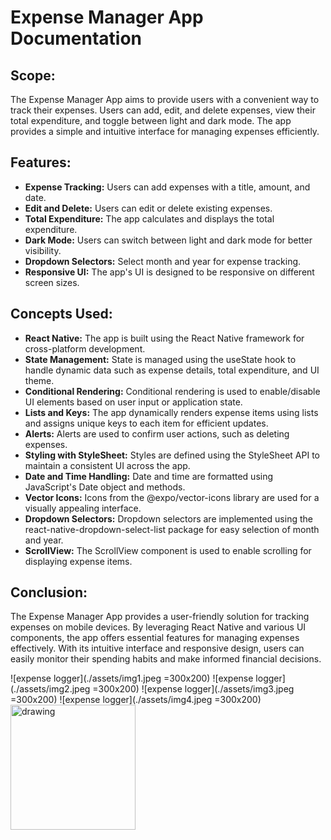 # Expense Manager App Documentation

## Scope:
The Expense Manager App aims to provide users with a convenient way to track their expenses. Users can add, edit, and delete expenses, view their total expenditure, and toggle between light and dark mode. The app provides a simple and intuitive interface for managing expenses efficiently.

## Features:
- **Expense Tracking:** Users can add expenses with a title, amount, and date.
- **Edit and Delete:** Users can edit or delete existing expenses.
- **Total Expenditure:** The app calculates and displays the total expenditure.
- **Dark Mode:** Users can switch between light and dark mode for better visibility.
- **Dropdown Selectors:** Select month and year for expense tracking.
- **Responsive UI:** The app's UI is designed to be responsive on different screen sizes.

## Concepts Used:
- **React Native:** The app is built using the React Native framework for cross-platform development.
- **State Management:** State is managed using the useState hook to handle dynamic data such as expense details, total expenditure, and UI theme.
- **Conditional Rendering:** Conditional rendering is used to enable/disable UI elements based on user input or application state.
- **Lists and Keys:** The app dynamically renders expense items using lists and assigns unique keys to each item for efficient updates.
- **Alerts:** Alerts are used to confirm user actions, such as deleting expenses.
- **Styling with StyleSheet:** Styles are defined using the StyleSheet API to maintain a consistent UI across the app.
- **Date and Time Handling:** Date and time are formatted using JavaScript's Date object and methods.
- **Vector Icons:** Icons from the @expo/vector-icons library are used for a visually appealing interface.
- **Dropdown Selectors:** Dropdown selectors are implemented using the react-native-dropdown-select-list package for easy selection of month and year.
- **ScrollView:** The ScrollView component is used to enable scrolling for displaying expense items.

## Conclusion:
The Expense Manager App provides a user-friendly solution for tracking expenses on mobile devices. By leveraging React Native and various UI components, the app offers essential features for managing expenses effectively. With its intuitive interface and responsive design, users can easily monitor their spending habits and make informed financial decisions.


![expense logger](./assets/img1.jpeg =300x200)
![expense logger](./assets/img2.jpeg =300x200)
![expense logger](./assets/img3.jpeg =300x200)
![expense logger](./assets/img4.jpeg =300x200)
<img src="d./assets/img4.jpeg " alt="drawing" width="200"/>

